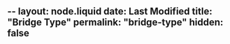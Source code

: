 --
layout: node.liquid
date: Last Modified
title: "Bridge Type"
permalink: "bridge-type"
hidden: false
---
